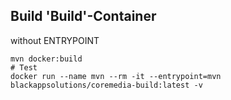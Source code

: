 ## Build 'Build'-Container 
without ENTRYPOINT 

```shell script                                    
mvn docker:build
# Test
docker run --name mvn --rm -it --entrypoint=mvn blackappsolutions/coremedia-build:latest -v               
```       
